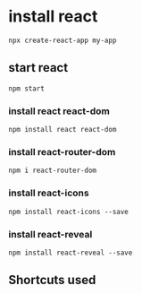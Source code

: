 
# install react 
```
npx create-react-app my-app
```

## start react
```
npm start
```

### install react react-dom
```
npm install react react-dom
```

### install react-router-dom
```
npm i react-router-dom
```

### install react-icons 
```
npm install react-icons --save
```

### install react-reveal 
```
npm install react-reveal --save
```

## Shortcuts used
